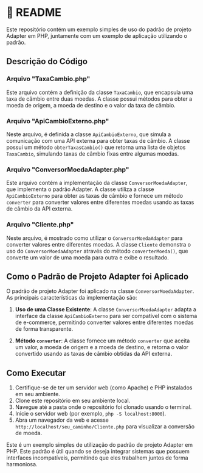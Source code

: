 # 📜 README

Este repositório contém um exemplo simples de uso do padrão de projeto Adapter em PHP, juntamente com um exemplo de aplicação utilizando o padrão.

## Descrição do Código

### Arquivo "TaxaCambio.php"

Este arquivo contém a definição da classe `TaxaCambio`, que encapsula uma taxa de câmbio entre duas moedas. A classe possui métodos para obter a moeda de origem, a moeda de destino e o valor da taxa de câmbio.

### Arquivo "ApiCambioExterno.php"

Neste arquivo, é definida a classe `ApiCambioExterno`, que simula a comunicação com uma API externa para obter taxas de câmbio. A classe possui um método `obterTaxasCambio()` que retorna uma lista de objetos `TaxaCambio`, simulando taxas de câmbio fixas entre algumas moedas.

### Arquivo "ConversorMoedaAdapter.php"

Este arquivo contém a implementação da classe `ConversorMoedaAdapter`, que implementa o padrão Adapter. A classe utiliza a classe `ApiCambioExterno` para obter as taxas de câmbio e fornece um método `converter` para converter valores entre diferentes moedas usando as taxas de câmbio da API externa.

### Arquivo "Cliente.php"

Neste arquivo, é mostrado como utilizar o `ConversorMoedaAdapter` para converter valores entre diferentes moedas. A classe `Cliente` demonstra o uso do `ConversorMoedaAdapter` através do método `converterMoeda()`, que converte um valor de uma moeda para outra e exibe o resultado.

## Como o Padrão de Projeto Adapter foi Aplicado

O padrão de projeto Adapter foi aplicado na classe `ConversorMoedaAdapter`. As principais características da implementação são:

1. **Uso de uma Classe Existente**: A classe `ConversorMoedaAdapter` adapta a interface da classe `ApiCambioExterno` para ser compatível com o sistema de e-commerce, permitindo converter valores entre diferentes moedas de forma transparente.

2. **Método `converter`**: A classe fornece um método `converter` que aceita um valor, a moeda de origem e a moeda de destino, e retorna o valor convertido usando as taxas de câmbio obtidas da API externa.

## Como Executar

1. Certifique-se de ter um servidor web (como Apache) e PHP instalados em seu ambiente.
2. Clone este repositório em seu ambiente local.
3. Navegue até a pasta onde o repositório foi clonado usando o terminal.
4. Inicie o servidor web (por exemplo, `php -S localhost:8000`).
5. Abra um navegador da web e acesse `http://localhost/seu_caminho/Cliente.php` para visualizar a conversão de moeda.

Este é um exemplo simples de utilização do padrão de projeto Adapter em PHP. Este padrão é útil quando se deseja integrar sistemas que possuem interfaces incompatíveis, permitindo que eles trabalhem juntos de forma harmoniosa.
